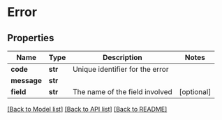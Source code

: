 # Error

## Properties
Name | Type | Description | Notes
------------ | ------------- | ------------- | -------------
**code** | **str** | Unique identifier for the error | 
**message** | **str** |  | 
**field** | **str** | The name of the field involved | [optional] 

[[Back to Model list]](../README.md#documentation-for-models) [[Back to API list]](../README.md#documentation-for-api-endpoints) [[Back to README]](../README.md)


